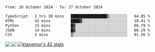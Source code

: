 <!--START_SECTION:waka-->

```txt
From: 20 October 2024 - To: 27 October 2024

TypeScript   2 hrs 30 mins   ████████████████▒░░░░░░░░   64.85 %
HTML         42 mins         ████▓░░░░░░░░░░░░░░░░░░░░   18.41 %
Python       15 mins         █▓░░░░░░░░░░░░░░░░░░░░░░░   06.79 %
JSON         14 mins         █▓░░░░░░░░░░░░░░░░░░░░░░░   06.29 %
CSS          3 mins          ▒░░░░░░░░░░░░░░░░░░░░░░░░   01.56 %
```

<!--END_SECTION:waka-->
<a href="https://github.com/anuraghazra/github-readme-stats">
  <img align="left" src="https://github-readme-stats.vercel.app/api?username=Tanesan&count_private=true&show_icons=true" />
<img align="left" src="https://github-readme-stats.vercel.app/api/top-langs/?username=Tanesan" />
</a>

[![ktanemur's 42 stats](https://badge42.vercel.app/api/v2/cl1wslf6s002109l771rng2w8/stats?cursusId=21&coalitionId=62)](https://github.com/JaeSeoKim/badge42)
